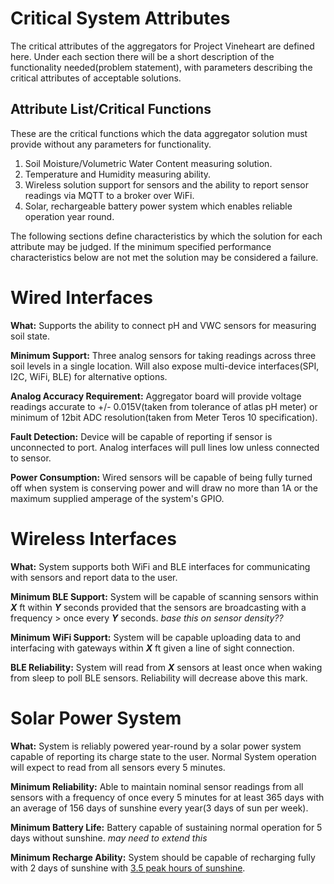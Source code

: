 # Critical System Attributes
The critical attributes of the aggregators for Project Vineheart are defined here. Under each section there will be a short description of the functionality needed(problem statement), with parameters describing the critical attributes of acceptable solutions.

## Attribute List/Critical Functions
These are the critical functions which the data aggregator solution must provide without any parameters for functionality.

1. Soil Moisture/Volumetric Water Content measuring solution.
2. Temperature and Humidity measuring ability.
3. Wireless solution support for sensors and the ability to report sensor readings via MQTT to a broker over WiFi.
4. Solar, rechargeable battery power system which enables reliable operation year round. 

The following sections define characteristics by which the solution for each attribute may be judged. If the minimum specified performance characteristics below are not met the solution may be considered a failure.


# Wired Interfaces
**What:** Supports the ability to connect pH and VWC sensors for measuring soil state. 

**Minimum Support:** Three analog sensors for taking readings across three soil levels in a single location. Will also expose multi-device interfaces(SPI, I2C, WiFi, BLE) for alternative options.

**Analog Accuracy Requirement:** Aggregator board will provide voltage readings accurate to +/- 0.015V(taken from tolerance of atlas pH meter) or minimum of 12bit ADC resolution(taken from Meter Teros 10 specification).

**Fault Detection:** Device will be capable of reporting if sensor is unconnected to port. Analog interfaces will pull lines low unless connected to sensor.

**Power Consumption:** Wired sensors will be capable of being fully turned off when system is conserving power and will draw no more than 1A or the maximum supplied amperage of the system's GPIO.

# Wireless Interfaces
**What:** System supports both WiFi and BLE interfaces for communicating with sensors and report data to the user.

**Minimum BLE Support:** System will be capable of scanning sensors within _**X**_ ft within _**Y**_ seconds provided that the sensors are broadcasting with a frequency > once every _**Y**_ seconds. _base this on sensor density??_

**Minimum WiFi Support:** System will be capable uploading data to and interfacing with gateways within _**X**_ ft given a line of sight connection. 

**BLE Reliability:** System will read from _**X**_ sensors at least once when waking from sleep to poll BLE sensors. Reliability will decrease above this mark.

# Solar Power System
**What:** System is reliably powered year-round by a solar power system capable of reporting its charge state to the user. Normal System operation will expect to read from all sensors every 5 minutes.

**Minimum Reliability:** Able to maintain nominal sensor readings from all sensors with a frequency of once every 5 minutes for at least 365 days with an average of 156 days of sunshine every year(3 days of sun per week).

**Minimum Battery Life:** Battery capable of sustaining normal operation for 5 days without sunshine. _may need to extend this_

**Minimum Recharge Ability:** System should be capable of recharging fully with 2 days of sunshine with [3.5 peak hours of sunshine](https://unboundsolar.com/solar-information/sun-hours-us-map).
